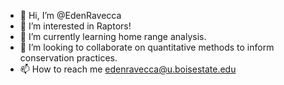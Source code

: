 - 👋 Hi, I’m @EdenRavecca
- 👀 I’m interested in Raptors!
- 🌱 I’m currently learning home range analysis.
- 💞️ I’m looking to collaborate on quantitative methods to inform conservation practices.
- 📫 How to reach me edenravecca@u.boisestate.edu

<!---
EdenRavecca/EdenRavecca is a ✨ special ✨ repository because its `README.md` (this file) appears on your GitHub profile.
You can click the Preview link to take a look at your changes.
--->
